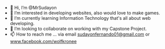 - 👋 Hi, I’m @MrSudayon
- 👀 I’m interested in developing websites, also would love to make games.
- 🌱 I’m currently learning Information Technology that's all about web developing.
- 💞️ I’m looking to collaborate on working with my Capstone Project.
- 📫 How to reach me ... via email sudayonfernando01@gmail.com or www.facebook.com/wolfkronee

<!---
MrSudayon/MrSudayon is a ✨ special ✨ repository because its `README.md` (this file) appears on your GitHub profile.
You can click the Preview link to take a look at your changes.
--->
